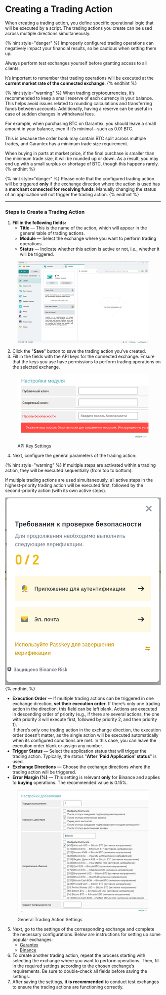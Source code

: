 # Creating a Trading Action

When creating a trading action, you define specific operational logic that will be executed by a script. The trading actions you create can be used across multiple directions simultaneously.  

{% hint style="danger" %}
Improperly configured trading operations can negatively impact your financial results, so be cautious when setting them up.

Always perform test exchanges yourself before granting access to all clients.

It’s important to remember that trading operations will be executed at the **current market rate of the connected exchange**.
{% endhint %}

{% hint style="warning" %}
When trading cryptocurrencies, it’s recommended to keep a small reserve of each currency in your balance. This helps avoid issues related to rounding calculations and transferring funds between accounts. Additionally, having a reserve can be useful in case of sudden changes in withdrawal fees.

For example, when purchasing BTC on Garantex, you should leave a small amount in your balance, even if it’s minimal—such as 0.01 BTC.

This is because the order book may contain BTC split across multiple trades, and Garantex has a minimum trade size requirement.

When buying in parts at market price, if the final purchase is smaller than the minimum trade size, it will be rounded up or down. As a result, you may end up with a small surplus or shortage of BTC, though this happens rarely.
{% endhint %}

{% hint style="danger" %}
Please note that the configured trading action will be triggered **only** if the exchange direction where the action is used has a **merchant connected for receiving funds**. Manually changing the status of an application will not trigger the trading action.
{% endhint %}

---

### Steps to Create a Trading Action

1. **Fill in the following fields:**
   - **Title** — This is the name of the action, which will appear in the general table of trading actions.
   - **Module** — Select the exchange where you want to perform trading operations.
   - **Status** — Indicate whether this action is active or not, i.e., whether it will be triggered.

<figure><img src="../../../.gitbook/assets/image (2062).png" alt="" width="563"><figcaption></figcaption></figure>

2. Click the "**Save**" button to save the trading action you’ve created.  
3. Fill in the fields with the API keys for the connected exchange. Ensure that the keys you use have permissions to perform trading operations on the selected exchange.

<figure><img src="../../../.gitbook/assets/Добавить действие ‹ 2 Premium Exchanger 2 — WordPress - Google Chrome_230512161400.png" alt="" width="563"><figcaption><p>API Key Settings</p></figcaption></figure>

4. Next, configure the general parameters of the trading action:

{% hint style="warning" %}
If multiple steps are activated within a trading action, they will be executed sequentially (from top to bottom).

If multiple trading actions are used simultaneously, all active steps in the highest-priority trading action will be executed first, followed by the second-priority action (with its own active steps).

![](<../../../.gitbook/assets/image (1516).png>)
{% endhint %}

   - **Execution Order** — If multiple trading actions can be triggered in one exchange direction, **set their execution order**. If there’s only one trading action in the direction, this field can be left blank. Actions are executed in descending order of priority (e.g., if there are several actions, the one with priority 3 will execute first, followed by priority 2, and then priority 1).  
     If there’s only one trading action in the exchange direction, the execution order doesn’t matter, as the single action will be executed automatically when its configured conditions are met. In this case, you can leave the execution order blank or assign any number.
   - **Trigger Status** — Select the application status that will trigger the trading action. Typically, the status "**After 'Paid Application' status**" is used.
   - **Exchange Directions** — Choose the exchange directions where the trading action will be triggered.
   - **Error Margin (%)** — This setting is relevant **only** for Binance and applies to **buying** operations. The recommended value is 0.15%.

<figure><img src="../../../.gitbook/assets/Добавить действие ‹ 2 Premium Exchanger 2 — WordPress - Google Chrome_230512164107.png" alt="" width="563"><figcaption><p>General Trading Action Settings</p></figcaption></figure>

5. Next, go to the settings of the corresponding exchange and complete the necessary configurations. Below are instructions for setting up some popular exchanges:
   - [Garantex](garantex-skoro.md)
   - [Binance](binance.md)
6. To create another trading action, repeat the process starting with selecting the exchange where you want to perform operations. Then, fill in the required settings according to the chosen exchange’s requirements. Be sure to double-check all fields before saving the settings.
7. After saving the settings, **it is recommended** to conduct test exchanges to ensure the trading actions are functioning correctly.
